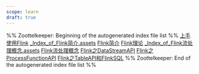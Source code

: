 ```yaml
---
scope: learn
draft: true
---
```

%% Zoottelkeeper: Beginning of the autogenerated index file list  %%
 [上手使用Flink](上手使用Flink.md)
 [_Index_of_Flink简介.assets](10-学习/BACKEND/BigData/Flink/Flink简介.assets/_Index_of_Flink简介.assets)
 [Flink简介](Flink简介.md)
 [Flink理论](Flink理论.md)
 [_Index_of_Flink流处理概念.assets](10-学习/BACKEND/BigData/Flink/Flink流处理概念.assets/_Index_of_Flink流处理概念.assets)
 [Flink流处理概念](Flink流处理概念.md)
 [Flink之DataStreamAPI](Flink之DataStreamAPI.md)
 [Flink之ProcessFunctionAPI](Flink之ProcessFunctionAPI.md)
 [Flink之TableAPI和FlinkSQL](Flink之TableAPI和FlinkSQL.md)
%% Zoottelkeeper: End of the autogenerated index file list  %%
